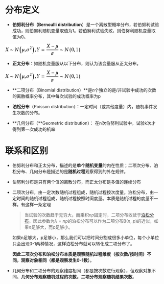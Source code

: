 # 分布定义

- **伯努利分布（Bernoulli distribution**）是一个离散型概率分布，若伯努利试验成功，则伯努利随机变量取值为1。若伯努利试验失败，则伯努利随机变量取值为0。

![正太分布](img\正太分布.jpg)

- **正太分布**：如随机变量服从以下分布，则认为该变量服从正太分布。

![正太分布](img\正太分布.jpg)

- **二项分布（Binomial distribution）**是*n*个独立的是/非试验中成功的次数的离散概率分布，其中每次试验的成功概率为p


- **泊松分布**（Poisson distribution）：一定时间（或其他度量）内，随机事件发生次数的分布。


- **几何分布（**Geometric distribution）： 在n次伯努利试验中，试验k次才得到第一次成功的机率

# 联系和区别

- 伯努利分布和正太分布，描述的是**单个随机变量**的内在性质；二项次分布、泊松分布、几何分布是描述的是**随机过程**观察得到的外在规律。

- 伯努利分布是只有两个值的离散分布，而正太分布是多值的连续分布

- 二项次分布，由一定次数随机过程组成，随机过程按次度量。泊松分布，由一定时间的随机过程组成，随机过程按照时间度量。本质是随机过程的度量不一样。有这样一条定理

  > 当试验的次数趋于无穷大，而乘积*np*固定时，二项分布收敛于[泊松分布](https://zh.wikipedia.org/wiki/%E6%B3%8A%E6%9D%BE%E5%88%86%E5%B8%83)。因此参数为*λ* = *np*的泊松分布可以作为二项分布B(*n*, *p*)的近似，如果*n*足够大，而*p*足够小。

  如果n足够大，p足够小，那么我们可以把时间分割成很多小单位，每个小单位只会出现0-1两种情况，这样泊松分布就可以转化成二项分布了。

  **因此二项次分布和泊松分布本质是观察随机过程维度（按次数/按时间）不同，观察对象相同（都是观察发生0-1数）**。

- 几何分布和二项分布的观察维度相同（都是按次数进行观察），但观察对象不同。**几何分布观察随机过程的次数，二项分布观察随机结果次数**。